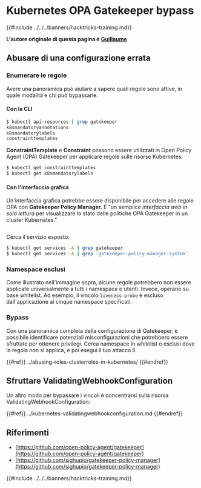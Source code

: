 # Kubernetes OPA Gatekeeper bypass

{{#include ../../../banners/hacktricks-training.md}}

**L'autore originale di questa pagina è** [**Guillaume**](https://www.linkedin.com/in/guillaume-chapela-ab4b9a196)

## Abusare di una configurazione errata

### Enumerare le regole

Avere una panoramica può aiutare a sapere quali regole sono attive, in quale modalità e chi può bypassarle.

#### Con la CLI
```bash
$ kubectl api-resources | grep gatekeeper
k8smandatoryannotations                                                             constraints.gatekeeper.sh/v1beta1                  false        K8sMandatoryAnnotations
k8smandatorylabels                                                                  constraints.gatekeeper.sh/v1beta1                  false        K8sMandatoryLabel
constrainttemplates                                                                 templates.gatekeeper.sh/v1                         false        ConstraintTemplate
```
**ConstraintTemplate** e **Constraint** possono essere utilizzati in Open Policy Agent (OPA) Gatekeeper per applicare regole sulle risorse Kubernetes.
```bash
$ kubectl get constrainttemplates
$ kubectl get k8smandatorylabels
```
#### Con l'interfaccia grafica

Un'interfaccia grafica potrebbe essere disponibile per accedere alle regole OPA con **Gatekeeper Policy Manager.** È "un semplice _interfaccia web in sola lettura_ per visualizzare lo stato delle politiche OPA Gatekeeper in un cluster Kubernetes."

<figure><img src="../../../images/05-constraints.png" alt=""><figcaption></figcaption></figure>

Cerca il servizio esposto:
```bash
$ kubectl get services -A | grep gatekeeper
$ kubectl get services -A | grep 'gatekeeper-policy-manager-system'
```
### Namespace esclusi

Come illustrato nell'immagine sopra, alcune regole potrebbero non essere applicate universalmente a tutti i namespace o utenti. Invece, operano su base whitelist. Ad esempio, il vincolo `liveness-probe` è escluso dall'applicazione ai cinque namespace specificati.

### Bypass

Con una panoramica completa della configurazione di Gatekeeper, è possibile identificare potenziali misconfigurazioni che potrebbero essere sfruttate per ottenere privilegi. Cerca namespace in whitelist o esclusi dove la regola non si applica, e poi esegui il tuo attacco lì.

{{#ref}}
../abusing-roles-clusterroles-in-kubernetes/
{{#endref}}

## Sfruttare ValidatingWebhookConfiguration

Un altro modo per bypassare i vincoli è concentrarsi sulla risorsa ValidatingWebhookConfiguration:

{{#ref}}
../kubernetes-validatingwebhookconfiguration.md
{{#endref}}

## Riferimenti

- [https://github.com/open-policy-agent/gatekeeper](https://github.com/open-policy-agent/gatekeeper)
- [https://github.com/sighupio/gatekeeper-policy-manager](https://github.com/sighupio/gatekeeper-policy-manager)

{{#include ../../../banners/hacktricks-training.md}}
